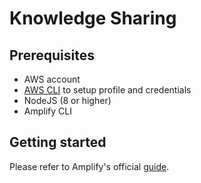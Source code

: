 # Knowledge Sharing

## Prerequisites

- AWS account
- [AWS CLI](https://docs.aws.amazon.com/cli/latest/userguide/cli-chap-install.html) to setup profile and credentials
- NodeJS (8 or higher)
- Amplify CLI

## Getting started

Please refer to Amplify's official [guide](https://aws-amplify.github.io/docs/).
